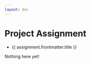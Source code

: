 ```yaml
---
layout: doc
---
```


<script setup>
  import {data as assignments} from './assignments/assignment.data';
  import { withBase } from 'vitepress';
</script>

# Project Assignment

<ul v-if="assignments.length > 0">
  <li v-for="assignment of assignments">
    <a :href="withBase(assignment.url)">{{ assignment.frontmatter.title }}</a>
  </li>
</ul>
<p v-else>
  Nothing here yet!
</p>
